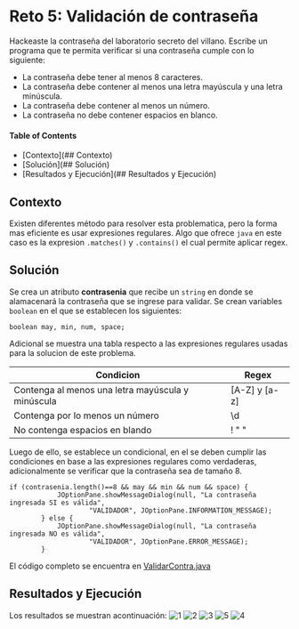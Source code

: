 # Reto 5: Validación de contraseña
Hackeaste la contraseña del laboratorio secreto del villano. Escribe un programa que te permita verificar si una contraseña cumple con lo siguiente:
* La contraseña debe tener al menos 8 caracteres.
* La contraseña debe contener al menos una letra mayúscula y una letra minúscula.
* La contraseña debe contener al menos un número.
* La contraseña no debe contener espacios en blanco.

#### Table of Contents

- [Contexto](## Contexto)
- [Solución](## Solución)
- [Resultados y Ejecución](## Resultados y Ejecución)

## Contexto
Existen diferentes método para resolver esta problematica, pero la forma mas eficiente es usar expresiones regulares. Algo que ofrece ```java``` en este caso es la expresion ```.matches()``` y ```.contains()``` el cual permite aplicar regex.

## Solución
Se crea un atributo **contrasenia** que recibe un ```string``` en donde se alamacenará la contraseña que se ingrese para validar. Se crean variables ```boolean``` en el que se establecen los siguientes:

 ```boolean may, min, num, space;```

Adicional se muestra una tabla respecto a las expresiones regulares usadas para la solucion de este problema.

| Condicion      | Regex |  
| ----------- | ----------- |
| Contenga al menos una letra mayúscula y minúscula | [A-Z] y [a-z] |
| Contenga por lo menos un número   | \\d |
| No contenga espacios en blando | ! " "  |

Luego de ello, se establece un condicional, en el se deben cumplir las condiciones en base a las expresiones regulares como verdaderas, adicionalmente se verificar que la contraseña sea de tamaño 8.

```
if (contrasenia.length()==8 && may && min && num && space) {
            JOptionPane.showMessageDialog(null, "La contraseña ingresada SI es válida",
                    "VALIDADOR", JOptionPane.INFORMATION_MESSAGE);
        } else {
            JOptionPane.showMessageDialog(null, "La contraseña ingresada NO es válida",
                    "VALIDADOR", JOptionPane.ERROR_MESSAGE);
        }
```
El código completo se encuentra en [ValidarContra.java](https://github.com/ShanderGonzalez/30DaysOfCode/blob/master/src/Desafio5/ValidarContra.java "ValidarContra.java")

## Resultados y Ejecución
Los resultados se muestran acontinuación:
![1](https://github.com/ShanderGonzalez/30DaysOfCode/assets/94009521/ba744404-40e6-4663-9441-832ce5ca0fb5)
![2](https://github.com/ShanderGonzalez/30DaysOfCode/assets/94009521/b96eebe6-29a5-4f23-9795-8936f41ccdeb)
![3](https://github.com/ShanderGonzalez/30DaysOfCode/assets/94009521/12c60a89-1e1e-4b0a-9c88-183ebf0e8a3b)
![5](https://github.com/ShanderGonzalez/30DaysOfCode/assets/94009521/c28ccf3d-251f-46fb-a733-a1e770ed30b9)
![4](https://github.com/ShanderGonzalez/30DaysOfCode/assets/94009521/ef045447-0e3d-4f26-9b95-34a5af59c320)




